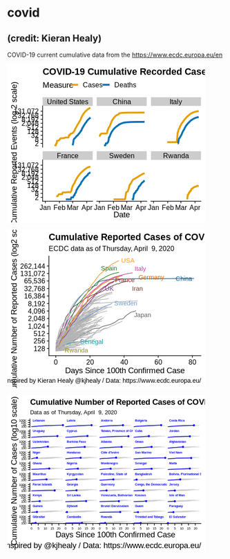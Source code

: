 
# covid
## (credit: Kieran Healy)

COVID-19 current cumulative data from the <https://www.ecdc.europa.eu/en> 

![Growth curves](Rplots/Rplot_covid_plot0.png)

![The one everyone does](Rplots/Rplot_covid_plot3.png)

![National small multiple](Rplots/Rplot_covid_plot4.png)

